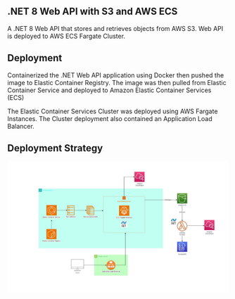 ## .NET 8 Web API with S3 and AWS ECS
A .NET 8 Web API that stores and retrieves objects from AWS S3. Web API is deployed to AWS ECS Fargate Cluster.

## Deployment 
Containerized the .NET Web API application using Docker then pushed the image to Elastic Container Registry. The image was then pulled from Elastic Container Service and deployed to Amazon Elastic Container Services (ECS)

The Elastic Container Services Cluster was deployed using AWS Fargate Instances. The Cluster deployment also contained an Application Load Balancer.


## Deployment Strategy
![Application](/AWS-ECS-DotNet-System-Infrastructure.jpg)
